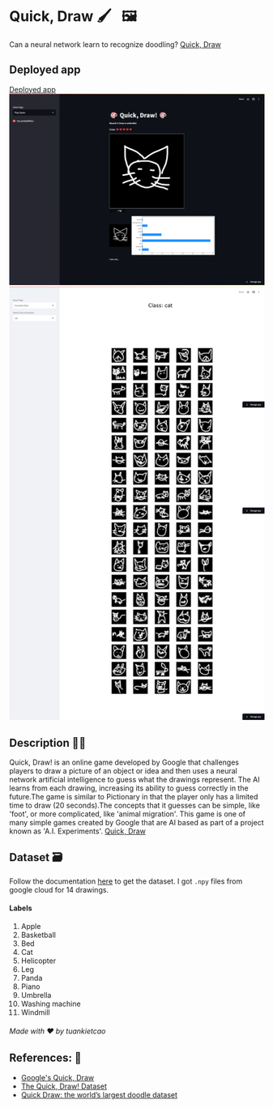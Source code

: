 # Quick, Draw 🖌️ &nbsp; 🖼️

Can a neural network learn to recognize doodling? [Quick, Draw](https://quickdraw.withgoogle.com/)

## Deployed app
[Deployed app](https://quickdraw.streamlit.app/)
![play page](screencapture-quickdraw-streamlit-app-2024-08-28-18_44_02.png)
![visualize page](screencapture-quickdraw-streamlit-app-2024-08-28-18_44_38.png)

## Description 👨‍🎨
Quick, Draw! is an online game developed by Google that challenges players to draw a picture of an object or idea and then uses a neural network artificial intelligence to guess what the drawings represent. The AI learns from each drawing, increasing its ability to guess correctly in the future.The game is similar to Pictionary in that the player only has a limited time to draw (20 seconds).The concepts that it guesses can be simple, like 'foot', or more complicated, like 'animal migration'. This game is one of many simple games created by Google that are AI based as part of a project known as 'A.I. Experiments'. [Quick, Draw](https://quickdraw.withgoogle.com/)

## Dataset 🗃️
Follow the documentation [here](https://github.com/googlecreativelab/quickdraw-dataset) to get the dataset. I got `.npy` files from google cloud for 14 drawings.

#### Labels
1) Apple 
2) Basketball 
3) Bed 
4) Cat 
5) Helicopter 
6) Leg 
7) Panda 
8) Piano 
9) Umbrella
10) Washing machine 
11) Windmill 

###### Made with ❤️ by tuankietcao

## References: 🔱
 
 - [Google's Quick, Draw](https://quickdraw.withgoogle.com/) 
 - [The Quick, Draw! Dataset](https://github.com/googlecreativelab/quickdraw-dataset)
 - [Quick Draw: the world’s largest doodle dataset](https://towardsdatascience.com/quick-draw-the-worlds-largest-doodle-dataset-823c22ffce6b)
